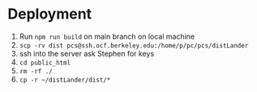 # Deployment 

1. Run `npm run build` on main branch on local machine
2. `scp -rv dist pcs@ssh.ocf.berkeley.edu:/home/p/pc/pcs/distLander`
3. ssh into the server ask Stephen for keys
4. `cd public_html`
5. `rm -rf ./`
6. `cp -r ~/distLander/dist/*`
